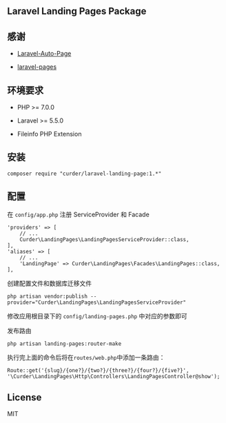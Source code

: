 ## Laravel Landing Pages Package

## 感谢

* [Laravel-Auto-Page](https://github.com/Mombuyish/Laravel-Auto-Page)

* [laravel-pages](https://github.com/Jeroen-G/laravel-pages)

## 环境要求

* PHP >= 7.0.0

* Laravel >= 5.5.0

* Fileinfo PHP Extension

## 安装

```
composer require "curder/laravel-landing-page:1.*"
```

## 配置

在 `config/app.php` 注册 ServiceProvider 和 Facade

```
'providers' => [
    // ...
    Curder\LandingPages\LandingPagesServiceProvider::class,
],
'aliases' => [
    // ...
    'LandingPage' => Curder\LandingPages\Facades\LandingPages::class,
],

```

创建配置文件和数据库迁移文件
```
php artisan vendor:publish --provider="Curder\LandingPages\LandingPagesServiceProvider"
```

修改应用根目录下的 `config/landing-pages.php` 中对应的参数即可

发布路由

```
php artisan landing-pages:router-make
```

执行完上面的命令后将在`routes/web.php`中添加一条路由：

```
Route::get('{slug}/{one?}/{two?}/{three?}/{four?}/{five?}', '\Curder\LandingPages\Http\Controllers\LandingPagesController@show');
```

## License

MIT
